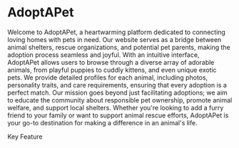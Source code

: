 # AdoptAPet

Welcome to AdoptAPet, a heartwarming platform dedicated to connecting loving homes with pets in need. Our website serves as a bridge between animal shelters, rescue organizations, and potential pet parents, making the adoption process seamless and joyful. With an intuitive interface, AdoptAPet allows users to browse through a diverse array of adorable animals, from playful puppies to cuddly kittens, and even unique exotic pets. We provide detailed profiles for each animal, including photos, personality traits, and care requirements, ensuring that every adoption is a perfect match. Our mission goes beyond just facilitating adoptions; we aim to educate the community about responsible pet ownership, promote animal welfare, and support local shelters. Whether you're looking to add a furry friend to your family or want to support animal rescue efforts, AdoptAPet is your go-to destination for making a difference in an animal's life.

Key Feature